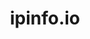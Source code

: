 ---
title: ipinfo.io
position_number: 3.0
type: get
description: Get geolocation data for the target IP address, which includes country, region, city, and postal code.
parameters:
  - name: ip
    content: Target IP Address
content_markdown: |-
left_code_blocks:
  - code_block: |-
       $ curl ipinfo.io/(ip)
    title: cURL
    language: bash
  - code_block: |-
       $ curl ipinfo.io/8.8.8.8
    title: Example
    language: bash
right_code_blocks:
  - code_block: |-
        {
          "ip": "8.8.8.8",
          "hostname": "dns.google.com",
          "anycast": "true",
          "city": "Mountain View",
          "region": "California",
          "country": "US",
          "loc": "37.4056,-122.0775",
          "org": "AS15169 Google LLC",
          "postal": "94043",
          "timezone": "America/Los_Angeles"
        }
    title: Response
    language: json
---